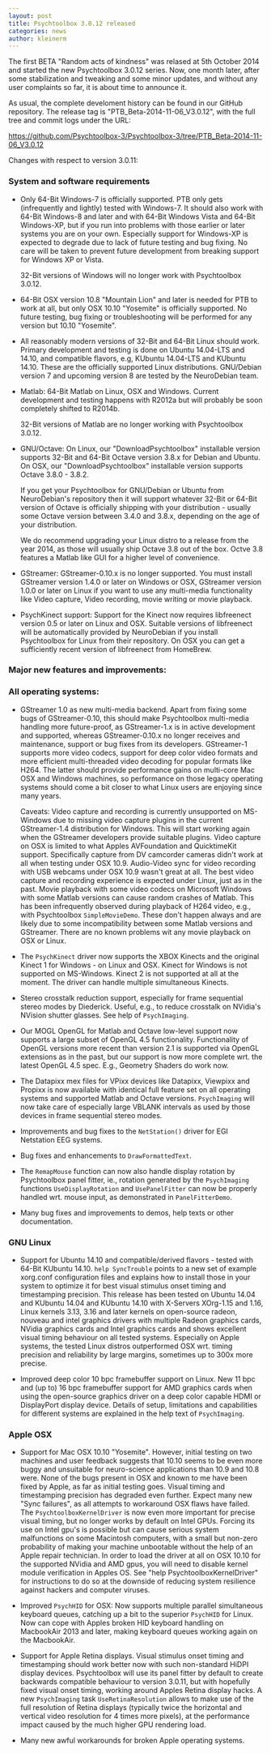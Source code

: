 ```yaml
---
layout: post
title: Psychtoolbox 3.0.12 released
categories: news
author: kleinerm
---
```


The first BETA "Random acts of kindness" was relased at 5th October 2014
and started the new Psychtoolbox 3.0.12 series. Now, one month later,
after some stabilization and tweaking and some minor updates, and without
any user complaints so far, it is about time to announce it.

As usual, the complete develoment history can be found in our GitHub
repository. The release tag is "PTB_Beta-2014-11-06_V3.0.12", with the
full tree and commit logs under the URL:

<https://github.com/Psychtoolbox-3/Psychtoolbox-3/tree/PTB_Beta-2014-11-06_V3.0.12>

Changes with respect to version 3.0.11:

### System and software requirements

-   Only 64-Bit Windows-7 is officially supported. PTB only gets (infrequently
    and lightly) tested with Windows-7. It should also work with 64-Bit Windows-8
    and later and with 64-Bit Windows Vista and 64-Bit Windows-XP, but
    if you run into problems with those earlier or later systems you are
    on your own. Especially support for Windows-XP is expected to degrade
    due to lack of future testing and bug fixing. No care will be taken to
    prevent future development from breaking support for Windows XP or Vista.
    
    32-Bit versions of Windows will no longer work with Psychtoolbox 3.0.12.

-   64-Bit OSX version 10.8 "Mountain Lion" and later is needed for PTB to
    work at all, but only OSX 10.10 "Yosemite" is officially supported. No
    future testing, bug fixing or troubleshooting will be performed for any
    version but 10.10 "Yosemite".
    
-   All reasonably modern versions of 32-Bit and 64-Bit Linux should work.
    Primary development and testing is done on Ubuntu 14.04-LTS and 14.10,
    and compatible flavors, e.g, KUbuntu 14.04-LTS and KUbuntu 14.10. These
    are the officially supported Linux distributions. GNU/Debian version 7
    and upcoming version 8 are tested by the NeuroDebian team.
    
-   Matlab: 64-Bit Matlab on Linux, OSX and Windows. Current development and
    testing happens with R2012a but will probably be soon completely shifted
    to R2014b.
    
    32-Bit versions of Matlab are no longer working with Psychtoolbox 3.0.12.
    
-   GNU/Octave: On Linux, our "DownloadPsychtoolbox" installable version supports
    32-Bit and 64-Bit Octave version 3.8.x for Debian and Ubuntu. On OSX, our
    "DownloadPsychtoolbox" installable version supports Octave 3.8.0 - 3.8.2.
    
    If you get your Psychtoolbox for GNU/Debian or Ubuntu from NeuroDebian's
    repository then it will support whatever 32-Bit or 64-Bit version of Octave
    is officially shipping with your distribution - usually some Octave version
    between 3.4.0 and 3.8.x, depending on the age of your distribution.
    
    We do recommend upgrading your Linux distro to a release from the year 2014,
    as those will usually ship Octave 3.8 out of the box. Octve 3.8 features a
    Matlab like GUI for a higher level of convenience.
    
-   GStreamer: GStreamer-0.10.x is no longer supported. You must install GStreamer
    version 1.4.0 or later on Windows or OSX, GStreamer version 1.0.0 or later
    on Linux if you want to use any multi-media functionality like Video capture,
    Video recording, movie writing or movie playback.
    
-   PsychKinect support: Support for the Kinect now requires libfreenect version 0.5
    or later on Linux and OSX. Suitable versions of libfreenect will be automatically
    provided by NeuroDebian if you install Psychtoolbox for Linux from their repository.
    On OSX you can get a sufficiently recent version of libfreenect from HomeBrew.
    
### Major new features and improvements:

### All operating systems:

-   GStreamer 1.0 as new multi-media backend. Apart from fixing some bugs of
    GStreamer-0.10, this should make Psychtoolbox multi-media handling more
    future-proof, as GStreamer-1.x is in active development and supported, whereas
    GStreamer-0.10.x no longer receives and maintenance, support or bug fixes from
    its developers. GStreamer-1 supports more video codecs, support for deep color
    video formats and more efficient multi-threaded video decoding for popular
    formats like H264. The latter should provide performance gains on multi-core
    Mac OSX and Windows machines, so performance on those legacy operating systems
    should come a bit closer to what Linux users are enjoying since many years.
    
    Caveats: Video capture and recording is currently unsupported on MS-Windows
    due to missing video capture plugins in the current GStreamer-1.4 distribution
    for Windows. This will start working again when the GStreamer developers provide
    suitable plugins. Video capture on OSX is limited to what Apples AVFoundation and
    QuicktimeKit support. Specifically capture from DV camcorder cameras didn't work
    at all when testing under OSX 10.9. Audio-Video sync for video recording with
    USB webcams under OSX 10.9 wasn't great at all. The best video capture and recording
    experience is expected under Linux, just as in the past. Movie playback with some
    video codecs on Microsoft Windows with some Matlab versions can cause random
    crashes of Matlab. This has been infrequently observed during playback of H264 video,
    e.g., with Psychtoolbox `SimpleMovieDemo`. These don't happen always and are likely
    due to some incompatibility between some Matlab versions and GStreamer. There are
    no known problems wit any movie playback on OSX or Linux.
    
-   The `PsychKinect` driver now supports the XBOX Kinects and the original Kinect 1
    for Windows - on Linux and OSX. Kinect for Windows is not supported on MS-Windows.
    Kinect 2 is not supported at all at the moment. The driver can handle multiple
    simultaneous Kinects.

-   Stereo crosstalk reduction support, especially for frame sequential stereo modes by
    Diederick. Useful, e.g., to reduce crosstalk on NVidia's NVision shutter glasses. See
    help of `PsychImaging`.
    
-   Our MOGL OpenGL for Matlab and Octave low-level support now supports a large subset of
    OpenGL 4.5 functionality. Functionality of OpenGL versions more recent than version 2.1
    is supported via OpenGL extensions as in the past, but our support is now more complete
    wrt. the latest OpenGL 4.5 spec. E.g., Geometry Shaders do work now.
    
-   The Datapixx mex files for VPixx devices like Datapixx, Viewpixx and Propixx is now
    available with identical full feature set on all operating systems and supported Matlab
    and Octave versions. `PsychImaging` will now take care of especially large VBLANK intervals
    as used by those devices in frame sequential stereo modes.
    
-   Improvements and bug fixes to the `NetStation()` driver for EGI Netstation EEG systems.

-   Bug fixes and enhancements to `DrawFormattedText`.

-   The `RemapMouse` function can now also handle display rotation by Psychtoolbox panel fitter,
    ie., rotation generated by the `PsychImaging` functions `UseDisplayRotation` and `UsePanelFitter`
    can now be properly handled wrt. mouse input, as demonstrated in `PanelFitterDemo`.
    
-   Many bug fixes and improvements to demos, help texts or other documentation.

### GNU Linux

-   Support for Ubuntu 14.10 and compatible/derived flavors - tested with 64-Bit KUbuntu 14.10.
    `help SyncTrouble` points to a new set of example xorg.conf configuration files and
    explains how to install those in your system to optimize it for best visual stimulus
    onset timing and timestamping precision. This release has been tested on Ubuntu 14.04
    and KUbuntu 14.04 and KUbuntu 14.10 with X-Servers XOrg-1.15 and 1.16, Linux kernels
    3.13, 3.16 and later kernels on open-source radeon, nouveau and intel graphics drivers
    with multiple Radeon graphics cards, NVidia graphics cards and Intel graphics cards and
    shows excellent visual timing behaviour on all tested systems. Especially on Apple
    systems, the tested Linux distros outperformed OSX wrt. timing precision and reliability
    by large margins, sometimes up to 300x more precise.

-   Improved deep color 10 bpc framebuffer support on Linux. New 11 bpc and (up to) 16 bpc
    framebuffer support for AMD graphics cards when using the open-source graphics driver
    on a deep color capable HDMI or DisplayPort display device. Details of setup, limitations
    and capabilities for different systems are explained in the help text of `PsychImaging`.

### Apple OSX

-   Support for Mac OSX 10.10 "Yosemite". However, initial testing on two machines and
    user feedback suggests that 10.10 seems to be even more buggy and unsuitable for
    neuro-science applications than 10.9 and 10.8 were. None of the bugs present in OSX and
    known to me have been fixed by Apple, as far as initial testing goes. Visual timing
    and timestamping precision has degraded even further. Expect many new "Sync failures",
    as all attempts to workaround OSX flaws have failed. The `PsychtoolboxKernelDriver` is
    now even more important for precise visual timing, but no longer works by default on
    Intel GPUs. Forcing its use on Intel gpu's is possible but can cause serious system
    malfunctions on some Macintosh computers, with a small but non-zero probability of
    making your machine unbootable without the help of an Apple repair technician.
    In order to load the driver at all on OSX 10.10 for the supported NVidia and AMD gpus,
    you will need to disable kernel module verification in Apples OS. See "help PsychtoolboxKernelDriver" for instructions to do so at the downside of reducing system resilience against hackers
    and computer viruses.

-   Improved `PsychHID` for OSX: Now supports multiple parallel simultaneous keyboard queues,
    catching up a bit to the superior `PsychHID` for Linux. Now can cope with Apples broken
    HID keyboard handling on MacbookAir 2013 and later, making keyboard queues working again
    on the MacbookAir.
    
-   Support for Apple Retina displays. Visual stimulus onset timing and timestamping should
    work better now with such non-standard HiDPI display devices. Psychtoolbox will use its
    panel fitter by default to create backwards compatible behaviour to version 3.0.11, but
    with hopefully fixed visual onset timing, working around Apples Retina display hacks.
    A new `PsychImaging` task `UseRetinaResolution` allows to make use of the full resolution
    of Retina displays (typically twice the horizontal and vertical video resolution for 4
    times more pixels), at the performance impact caused by the much higher GPU rendering load.
    
-   Many new awful workarounds for broken Apple operating systems.
